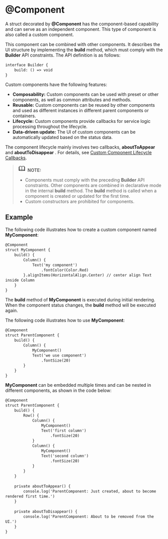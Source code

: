 # @Component<a name="EN-US_TOPIC_0000001157388849"></a>

A struct decorated by  **@Component**  has the component-based capability and can serve as an independent component. This type of component is also called a custom component.

This component can be combined with other components. It describes the UI structure by implementing the  **build**  method, which must comply with the  **Builder**  API constraints. The API definition is as follows:

```
interface Builder {
    build: () => void
}
```

Custom components have the following features:

-   **Composability:**  Custom components can be used with preset or other components, as well as common attributes and methods.
-   **Reusable:**  Custom components can be reused by other components and used as different instances in different parent components or containers.
-   **Lifecycle:**  Custom components provide callbacks for service logic processing throughout the lifecycle.
-   **Data-driven update:**  The UI of custom components can be automatically updated based on the status data.

The component lifecycle mainly involves two callbacks,  **aboutToAppear**  and  **aboutToDisappear**  . For details, see  [Custom Component Lifecycle Callbacks](ts-custom-component-lifecycle-callbacks.md).

>![](../public_sys-resources/icon-note.gif) **NOTE:** 
>-   Components must comply with the preceding  **Builder**  API constraints. Other components are combined in declarative mode in the internal  **build**  method. The  **build**  method is called when a component is created or updated for the first time.
>-   Custom constructors are prohibited for components.

## Example<a name="section84921442616"></a>

The following code illustrates how to create a custom component named  **MyComponent**:

```
@Component
struct MyComponent {
    build() {
        Column() {
            Text('my component')
                .fontColor(Color.Red)
        }.alignItems(HorizontalAlign.Center) // center align Text inside Column
    }
}
```

The  **build**  method of  **MyComponent**  is executed during initial rendering. When the component status changes, the  **build**  method will be executed again.

The following code illustrates how to use  **MyComponent**:

```
@Component
struct ParentComponent {
    build() {
        Column() {
            MyComponent()
            Text('we use component')
                .fontSize(20)
        }
    }
}
```

**MyComponent**  can be embedded multiple times and can be nested in different components, as shown in the code below:

```
@Component
struct ParentComponent {
    build() {
        Row() {
            Column() {
                MyComponent()
                Text('first column')
                    .fontSize(20)
            }
            Column() {
                MyComponent()
                Text('second column')
                    .fontSize(20)
            }
        }
    }

    private aboutToAppear() {
        console.log('ParentComponent: Just created, about to become rendered first time.')
    }

    private aboutToDisappear() {
        console.log('ParentComponent: About to be removed from the UI.')
    }
}
```

